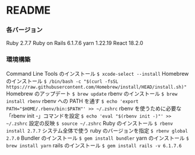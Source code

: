 # README

### 各バージョン

Ruby 2.7.7
Ruby on Rails 6.1.7.6
yarn 1.22.19
React 18.2.0

### 環境構築
Command Line Tools のインストール
```$ xcode-select --install```
Homebrew のインストール
```$ /bin/bash -c "$(curl -fsSL https://raw.githubusercontent.com/Homebrew/install/HEAD/install.sh)"```
Homebrew のアップデート
```$ brew update```
 rbenv のインストール
```$ brew install rbenv```
rbenv への PATH を通す
```$ echo 'export PATH="$HOME/.rbenv/bin:$PATH"' >> ~/.zshrc```
rbenv を使うために必要な「rbenv init -」コマンドを設定
```$ echo 'eval "$(rbenv init -)"' >> ~/.zshrc```
設定の反映
```$ source ~/.zshrc```
Ruby のインストール
```$ rbenv install 2.7.7```
システム全体で使う ruby のバージョンを指定
```$ rbenv global 2.7.0```
Bundler のインストール
```$ gem install bundler```
yarn のインストール
```$ brew install yarn```
rails のインストール
```$ gem install rails -v 6.1.7.6```
